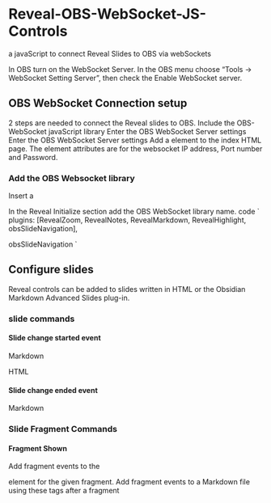 # Reveal-OBS-WebSocket-JS-Controls
a javaScript to connect Reveal Slides to OBS via webSockets

In OBS turn on the WebSocket Server. In the OBS menu choose “Tools → WebSocket Setting
Server”, then check the Enable WebSocket server.	

## OBS WebSocket Connection setup
2 steps are needed to connect the Reveal slides to OBS. 
Include the OBS-WebSocket javaScript library
Enter the OBS WebSocket Server settings
Enter the OBS WebSocket Server settings
Add a <data> element to the index HTML page. The element attributes are for the websocket IP address, Port number and Password.  

<data data-websocket-IP="localhost"  data-websocket-port="4455" data-websocket-password="YQSvkioY7rrKAn4z"></data>

### Add the OBS Websocket library 
Insert a <script> element to link the OBS WebSocket library.
<script src="lib/obs-ws-controls.js"></script>

In the Reveal Initialize section add the OBS WebSocket library name. 
code `
plugins: [RevealZoom, RevealNotes, RevealMarkdown, RevealHighlight, obsSlideNavigation],

obsSlideNavigation
`

## Configure slides
Reveal controls can be added to slides written in HTML or the Obsidian Markdown Advanced Slides plug-in.     

### slide commands
#### Slide change started event
Markdown
<!-- .slide: data-slide-changed="scene name" -->
HTML
<section data-slide-changed="scene name">

#### Slide change ended event
Markdown
<!-- .slide: data-slide-transitioned="scene name" - ->
HTML
<Section data-slide-transitioned="scene name">

#### Add a name to a slide
<!-- .slide: data-slide-name="scene name" -->


### Slide Fragment Commands

#### Fragment Shown
Add fragment events to the <div> element for the given fragment. 
Add fragment events to a Markdown file using these tags after a fragment
<!-- element class data-fragment-shown="scene name" -->
<!-- element class data-fragment-hidden="scene name  -->

